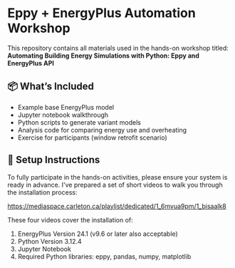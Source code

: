 # Eppy + EnergyPlus Automation Workshop

This repository contains all materials used in the hands-on workshop titled:  
**Automating Building Energy Simulations with Python: Eppy and EnergyPlus API**

## 📦 What’s Included

- Example base EnergyPlus model
- Jupyter notebook walkthrough
- Python scripts to generate variant models
- Analysis code for comparing energy use and overheating
- Exercise for participants (window retrofit scenario)

## 🧰 Setup Instructions

To fully participate in the hands-on activities, please ensure your system is ready in advance. I've prepared a set of short videos to walk you through the installation process:

https://mediaspace.carleton.ca/playlist/dedicated/1_6mvua9pm/1_bisaalk8

These four videos cover the installation of:
   1.	EnergyPlus Version 24.1 (v9.6 or later also acceptable)
   2.	Python Version 3.12.4
   3.	Jupyter Notebook
   4.	Required Python libraries: eppy, pandas, numpy, matplotlib


